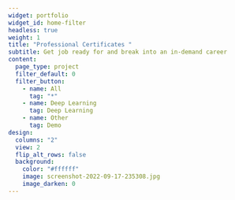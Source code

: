 ```yaml
---
widget: portfolio
widget_id: home-filter
headless: true
weight: 1
title: "Professional Certificates "
subtitle: G﻿et job ready for and break into an in-demand career
content:
  page_type: project
  filter_default: 0
  filter_button:
    - name: All
      tag: "*"
    - name: Deep Learning
      tag: Deep Learning
    - name: Other
      tag: Demo
design:
  columns: "2"
  view: 2
  flip_alt_rows: false
  background:
    color: "#ffffff"
    image: screenshot-2022-09-17-235308.jpg
    image_darken: 0
---
```

